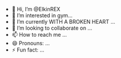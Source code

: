 - 👋 Hi, I’m @ElkinREX
- 👀 I’m interested in gym...
- 🌱 I’m currently WITH A BROKEN HEART ...
- 💞️ I’m looking to collaborate on ...
- 📫 How to reach me ...
- 😄 Pronouns: ...
- ⚡ Fun fact: ...

<!---
ElkinREX/ElkinREX is a ✨ special ✨ repository because its `README.md` (this file) appears on your GitHub profile.
You can click the Preview link to take a look at your changes.
--->
